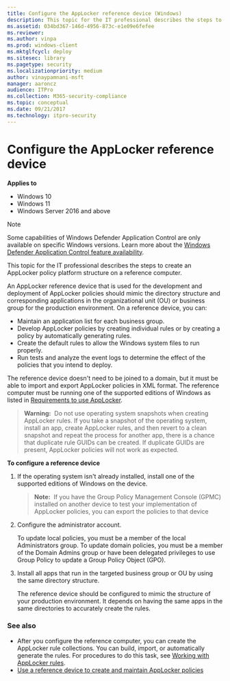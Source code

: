 ```yaml
---
title: Configure the AppLocker reference device (Windows)
description: This topic for the IT professional describes the steps to create an AppLocker policy platform structure on a reference computer.
ms.assetid: 034bd367-146d-4956-873c-e1e09e6fefee
ms.reviewer: 
ms.author: vinpa
ms.prod: windows-client
ms.mktglfcycl: deploy
ms.sitesec: library
ms.pagetype: security
ms.localizationpriority: medium
author: vinaypamnani-msft
manager: aaroncz
audience: ITPro
ms.collection: M365-security-compliance
ms.topic: conceptual
ms.date: 09/21/2017
ms.technology: itpro-security
---
```


# Configure the AppLocker reference device

**Applies to**

- Windows 10
- Windows 11
- Windows Server 2016 and above

>[!NOTE]
>Some capabilities of Windows Defender Application Control are only available on specific Windows versions. Learn more about the [Windows Defender Application Control feature availability](/windows/security/threat-protection/windows-defender-application-control/feature-availability).

This topic for the IT professional describes the steps to create an AppLocker policy platform structure on a reference computer.

An AppLocker reference device that is used for the development and deployment of AppLocker policies should mimic the directory structure and corresponding applications in the organizational unit (OU) or business group for the production environment. On a reference device, you can:

-   Maintain an application list for each business group.
-   Develop AppLocker policies by creating individual rules or by creating a policy by automatically generating rules.
-   Create the default rules to allow the Windows system files to run properly.
-   Run tests and analyze the event logs to determine the effect of the policies that you intend to deploy.

The reference device doesn't need to be joined to a domain, but it must be able to import and export AppLocker policies in XML format. The reference computer must be running one of the supported editions of Windows as listed in [Requirements to use AppLocker](requirements-to-use-applocker.md).

>**Warning:**  Do not use operating system snapshots when creating AppLocker rules. If you take a snapshot of the operating system, install an app, create AppLocker rules, and then revert to a clean snapshot and repeat the process for another app, there is a chance that duplicate rule GUIDs can be created. If duplicate GUIDs are present, AppLocker policies will not work as expected.
 
**To configure a reference device**

1.  If the operating system isn't already installed, install one of the supported editions of Windows on the device.

    >**Note:**  If you have the Group Policy Management Console (GPMC) installed on another device to test your implementation of AppLocker policies, you can export the policies to that device
     
2.  Configure the administrator account.

    To update local policies, you must be a member of the local Administrators group. To update domain policies, you must be a member of the Domain Admins group or have been delegated privileges to use Group Policy to update a Group Policy Object (GPO).

3.  Install all apps that run in the targeted business group or OU by using the same directory structure.

    The reference device should be configured to mimic the structure of your production environment. It depends on having the same apps in the same directories to accurately create the rules.

### See also

-   After you configure the reference computer, you can create the AppLocker rule collections. You can build, import, or automatically generate the rules. For procedures to do this task, see [Working with AppLocker rules](working-with-applocker-rules.md).
-   [Use a reference device to create and maintain AppLocker policies](use-a-reference-computer-to-create-and-maintain-applocker-policies.md)
 
 
